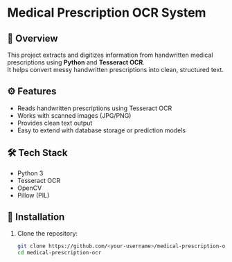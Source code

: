 # Medical Prescription OCR System

## 📌 Overview
This project extracts and digitizes information from handwritten medical prescriptions using **Python** and **Tesseract OCR**.  
It helps convert messy handwritten prescriptions into clean, structured text.

## ⚙️ Features
- Reads handwritten prescriptions using Tesseract OCR
- Works with scanned images (JPG/PNG)
- Provides clean text output
- Easy to extend with database storage or prediction models

## 🛠️ Tech Stack
- Python 3
- Tesseract OCR
- OpenCV
- Pillow (PIL)

## 🚀 Installation
1. Clone the repository:
   ```bash
   git clone https://github.com/<your-username>/medical-prescription-ocr.git
   cd medical-prescription-ocr
